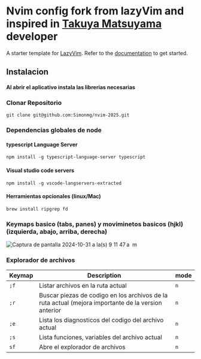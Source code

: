 # Nvim config fork from lazyVim and inspired in [Takuya Matsuyama](https://www.devas.life/) developer

A starter template for [LazyVim](https://github.com/LazyVim/LazyVim).
Refer to the [documentation](https://lazyvim.github.io/installation) to get started.

## Instalacion

#### Al abrir el aplicativo instala las librerias necesarias

### Clonar Repositorio

``` git clone git@github.com:Simonmg/nvim-2025.git ```

### Dependencias globales de node

#### typescript Language Server

``` npm install -g typescript-language-server typescript ```

#### Visual studio code servers

``` npm install -g vscode-langservers-extracted ```

#### Herramientas opcionales (linux/Mac)

``` brew install ripgrep fd ```

### Keymaps basico (tabs, panes) y moviminetos basicos (hjkl) (izquierda, abajo, arriba, derecha)

![Captura de pantalla 2024-10-31 a la(s) 9 11 47 a  m](https://github.com/user-attachments/assets/67cccae5-dec6-4fed-ad7a-d0681f15cc26)

### Explorador de archivos

| Keymap   | Description                                                                                         | mode    |
|----------|-----------------------------------------------------------------------------------------------------|---------|
| ```;f``` | Listar archivos en la ruta actual                                                                   | ```n``` |
| ```;r``` | Buscar piezas de codigo en los archivos de la ruta actual (mejora importante de la version anterior | ```n``` |
| ```;e``` | Lista los diagnosticos del codigo del archivo actual                                                | ```n``` |
| ```;s``` | Lista funciones, variables del archivo actual                                                       | ```n``` |
| ```sf``` | Abre el explorador de archivos                                                                      | ```n``` |
